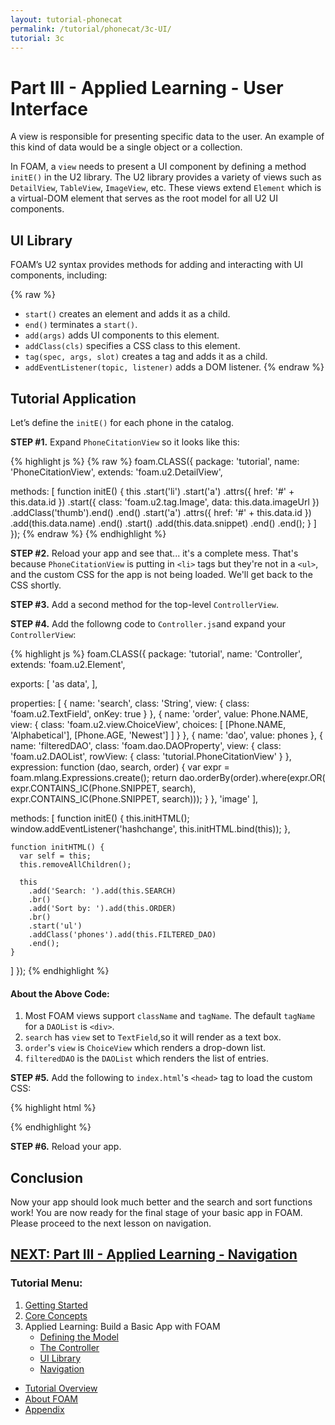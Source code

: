 ```yaml
---
layout: tutorial-phonecat
permalink: /tutorial/phonecat/3c-UI/
tutorial: 3c
---
```

# **Part III - Applied Learning - User Interface**

A view is responsible for presenting specific data to the user. An example of this kind of data would be a single object or a collection.

In FOAM, a `view` needs to present a UI component by defining a method `initE()` in the U2 library. The U2 library provides a variety of views such as `DetailView`, `TableView`, `ImageView`, etc. These views extend `Element` which is a virtual-DOM element that serves as the root model for all U2 UI components.

## **UI Library**

FOAM’s U2 syntax provides methods for adding and interacting with UI components, including:

{% raw %}
- `start()` creates an element and adds it as a child.
- `end()` terminates a `start()`.
- `add(args)` adds UI components to this element.
- `addClass(cls)` specifies a CSS class to this element.
- `tag(spec, args, slot)` creates a tag and adds it as a child.
- `addEventListener(topic, listener)` adds a DOM listener.
{% endraw %}


## **Tutorial Application**

Let’s define the `initE()` for each phone in the catalog.

**STEP #1.** Expand `PhoneCitationView` so it looks like this:

{% highlight js %}
{% raw %}
foam.CLASS({
  package: 'tutorial',
  name: 'PhoneCitationView',
  extends: 'foam.u2.DetailView',

  methods: [
    function initE() {
      this
        .start('li')
          .start('a')
            .attrs({ href: '#' + this.data.id })
            .start({ class: 'foam.u2.tag.Image',
                     data: this.data.imageUrl })
              .addClass('thumb').end()
          .end()
          .start('a')
            .attrs({ href: '#' + this.data.id })
            .add(this.data.name)
          .end()
          .start()
            .add(this.data.snippet)
          .end()
        .end();
    }
  ]
});
{% endraw %}
{% endhighlight %}

**STEP #2.** Reload your app and see that... it's a complete mess. That's because `PhoneCitationView` is putting in `<li>` tags but they're not in a `<ul>`, and the custom CSS for the app is not being loaded.  We'll get back to the CSS shortly.

**STEP #3.** Add a second method for the top-level `ControllerView`.

**STEP #4.** Add the followng code to `Controller.js`and expand your `ControllerView`:

{% highlight js %}
foam.CLASS({
  package: 'tutorial',
  name: 'Controller',
  extends: 'foam.u2.Element',

  exports: [
    'as data',
  ],

  properties: [
    {
      name: 'search',
      class: 'String',
      view: { class: 'foam.u2.TextField', onKey: true }
    },
    {
      name: 'order',
      value: Phone.NAME,
      view: {
        class: 'foam.u2.view.ChoiceView',
        choices: [
          [Phone.NAME, 'Alphabetical'],
          [Phone.AGE, 'Newest']
        ]
      }
    },
    { name: 'dao', value: phones },
    {
      name: 'filteredDAO',
      class: 'foam.dao.DAOProperty',
      view: {
        class: 'foam.u2.DAOList',
        rowView: { class: 'tutorial.PhoneCitationView' }
      },
      expression: function (dao, search, order) {
        var expr = foam.mlang.Expressions.create();
        return dao.orderBy(order).where(expr.OR(
          expr.CONTAINS_IC(Phone.SNIPPET, search),
          expr.CONTAINS_IC(Phone.SNIPPET, search)));
      }
    },
    'image'
  ],

  methods: [
    function initE() {
      this.initHTML();
      window.addEventListener('hashchange', this.initHTML.bind(this));
    },

    function initHTML() {
      var self = this;
      this.removeAllChildren();

      this
        .add('Search: ').add(this.SEARCH)
        .br()
        .add('Sort by: ').add(this.ORDER)
        .br()
        .start('ul')
        .addClass('phones').add(this.FILTERED_DAO)
        .end();
    }
  ]
});
{% endhighlight %}

#### **About the Above Code:**

1. Most FOAM views support `className` and `tagName`. The default `tagName` for a `DAOList` is `<div>`.
2. `search` has `view` set to `TextField`,so it will render as a text box.
3. `order`'s `view` is `ChoiceView` which renders a drop-down list.
4. `filteredDAO` is the `DAOList` which renders the list of entries.

**STEP #5.** Add the following to `index.html`'s `<head>` tag to load the custom CSS:

{% highlight html %}
<link rel="stylesheet" href="css/app.css" />
<link rel="stylesheet" href="css/bootstrap.css" />
{% endhighlight %}

**STEP #6.** Reload your app.

## **Conclusion**

Now your app should look much better and the search and sort functions work! You are now ready for the final stage of your basic app in FOAM.  Please proceed to the next lesson on navigation.

## **[NEXT: Part III - Applied Learning - Navigation](../3d-navigation/)**

### **Tutorial Menu:**

1. [Getting Started](../1-gettingstarted/)
1. [Core Concepts](../2-concepts/)
1. Applied Learning: Build a Basic App with FOAM
    * [Defining the Model](../3a-model/)
    * [The Controller](../3b-dao/)
    * [UI Library](../3c-UI/)
    * [Navigation](../3d-navigation/)

* [Tutorial Overview](../0-intro/)
* [About FOAM](/foam/about/)
* [Appendix](../4-appendix/)
